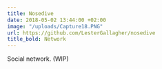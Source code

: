 ```yaml
---
title: Nosedive
date: 2018-05-02 13:44:00 +02:00
image: "/uploads/Capture18.PNG"
url: https://github.com/LesterGallagher/nosedive
title_bold: Network
---
```


Social network. (WIP)